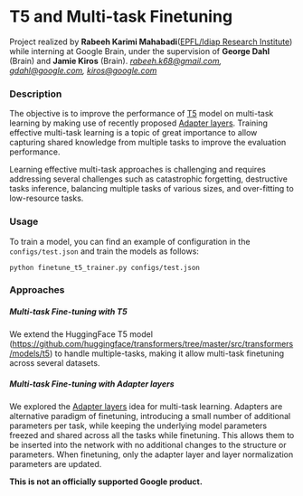 # T5 and Multi-task Finetuning

Project realized by **Rabeeh Karimi Mahabadi**([EPFL/Idiap Research Institute](https://www.epfl.ch/schools/ic/)) while interning at Google Brain,
under the supervision of **George Dahl** (Brain) and **Jamie Kiros** (Brain).
*[rabeeh.k68@gmail.com](rabeeh.k68@gmail.com), [gdahl@google.com](gdahl@google.com), [kiros@google.com](kiros@google.com)*

### Description
The objective is to improve the performance of [T5](https://github.com/google-research/text-to-text-transfer-transformer) model on multi-task learning by making use of recently proposed [Adapter layers](https://arxiv.org/abs/1902.00751).
Training effective multi-task learning is a topic of great importance to allow 
capturing shared knowledge from multiple tasks to improve the evaluation performance.

Learning effective multi-task approaches is challenging and requires addressing
several challenges such as catastrophic forgetting, destructive tasks inference, balancing
multiple tasks of various sizes, and over-fitting to low-resource tasks.

### Usage
To train a model, you can find an example of configuration in the `configs/test.json`
and train the models as follows:

```
python finetune_t5_trainer.py configs/test.json
```

### Approaches
##### Multi-task Fine-tuning with T5
We extend the HuggingFace T5 model (https://github.com/huggingface/transformers/tree/master/src/transformers/models/t5) to 
handle multiple-tasks, making it allow multi-task finetuning across several datasets. 

##### Multi-task Fine-tuning with Adapter layers 
We explored the [Adapter layers](https://arxiv.org/abs/1902.00751) idea for multi-task learning. 
Adapters are alternative paradigm of finetuning, introducing a small number of additional 
parameters per task, while keeping the underlying model parameters freezed and shared across all
the tasks while finetuning. This allows them to be inserted into the network with no additional
changes to the structure or parameters. When finetuning, only the adapter layer and layer
normalization parameters are updated.  

**This is not an officially supported Google product.**
